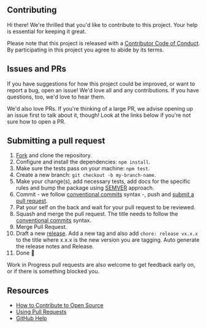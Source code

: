 ## Contributing

[fork]: /fork
[pr]: /compare
[draft-release]: /releases/new
[code-of-conduct]: CODE_OF_CONDUCT.md

Hi there! We're thrilled that you'd like to contribute to this project. Your help is essential for keeping it great.

Please note that this project is released with a [Contributor Code of Conduct][code-of-conduct]. By participating in this project you agree to abide by its terms.

## Issues and PRs

If you have suggestions for how this project could be improved, or want to report a bug, open an issue! We'd love all and any contributions. If you have questions, too, we'd love to hear them.

We'd also love PRs. If you're thinking of a large PR, we advise opening up an issue first to talk about it, though! Look at the links below if you're not sure how to open a PR.

## Submitting a pull request

1. [Fork][fork] and clone the repository.
1. Configure and install the dependencies: `npm install`.
1. Make sure the tests pass on your machine: `npm test`.
1. Create a new branch: `git checkout -b my-branch-name`.
1. Make your change(s), add necessary tests, add docs for the specific rules and bump the package using [SEMVER](https://semver.org/) approach.
1. Commit - we follow [conventional commits](https://platform.uno/docs/articles/uno-development/git-conventional-commits.html) syntax -, push and [submit a pull request][pr].
1. Pat your self on the back and wait for your pull request to be reviewed.
1. Squash and merge the pull request. The title needs to follow the [conventional commits](https://platform.uno/docs/articles/uno-development/git-conventional-commits.html) syntax.
1. Merge Pull Request.
1. Draft a new [release][draft-release]. Add a new tag and also add `chore: release vx.x.x` to the title where x.x.x is the new version you are tagging. Auto generate the release notes and Release.
1. Done 🚀

Work in Progress pull requests are also welcome to get feedback early on, or if there is something blocked you.

## Resources

- [How to Contribute to Open Source](https://opensource.guide/how-to-contribute/)
- [Using Pull Requests](https://help.github.com/articles/about-pull-requests/)
- [GitHub Help](https://help.github.com)